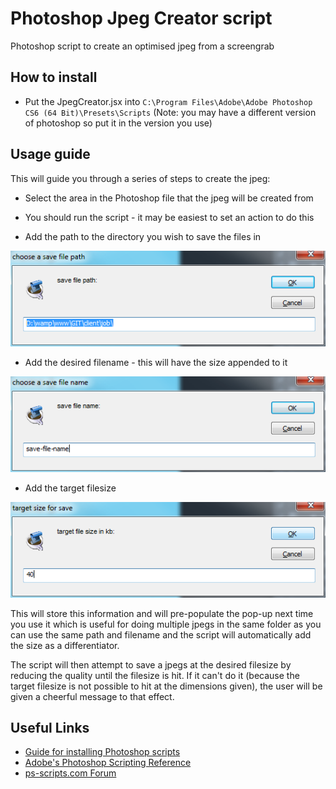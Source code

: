 Photoshop Jpeg Creator script
============================

Photoshop script to create an optimised jpeg from a screengrab

## How to install ##

* Put the JpegCreator.jsx into `C:\Program Files\Adobe\Adobe Photoshop CS6 (64 Bit)\Presets\Scripts` (Note: you may have a different version of photoshop so put it in the version you use)

## Usage guide ##

This will guide you through a series of steps to create the jpeg:

* Select the area in the Photoshop file that the jpeg will be created from

* You should run the script - it may be easiest to set an action to do this

* Add the path to the directory you wish to save the files in

![Add filepath](/img/grab-0.png)

* Add the desired filename - this will have the size appended to it

![Add filename](/img/grab-1.png)

* Add the target filesize

![Add filesize](/img/grab-3.png)

This will store this information and will pre-populate the pop-up next time you use it which is useful for doing multiple jpegs in the same folder as you can use the same path and filename and the script will automatically add the size as a differentiator. 

The script will then attempt to save a jpegs at the desired filesize by reducing the quality until the filesize is hit. If it can't do it (because the target filesize is not possible to hit at the dimensions given), the user will be given a cheerful message to that effect.


## Useful Links ##
* [Guide for installing Photoshop scripts](http://speedscraps.blogspot.co.uk/2010/04/installing-scripts-photoshop.html)
* [Adobe's Photoshop Scripting Reference](http://www.adobe.com/devnet/photoshop/scripting.html)
* [ps-scripts.com Forum](http://www.ps-scripts.com/bb/)
